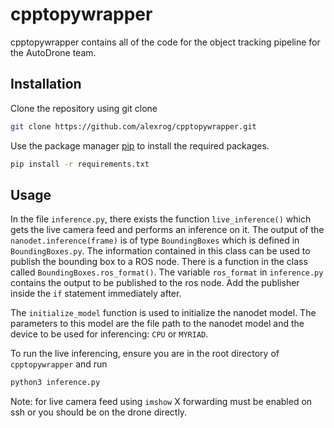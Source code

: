 # cpptopywrapper

cpptopywrapper contains all of the code for the object tracking pipeline for the AutoDrone team. 

## Installation

Clone the repository using git clone

```bash
git clone https://github.com/alexrog/cpptopywrapper.git
```

Use the package manager [pip](https://pip.pypa.io/en/stable/) to install the required packages.

```bash
pip install -r requirements.txt
```

## Usage

In the file `inference.py`, there exists the function `live_inference()` which gets the live camera feed and performs an inference on it. The output of the `nanodet.inference(frame)` is of type `BoundingBoxes` which is defined in `BoundingBoxes.py`. The information contained in this class can be used to publish the bounding box to a ROS node. There is a function in the class called `BoundingBoxes.ros_format()`. The variable `ros_format` in `inference.py` contains the output to be published to the ros node. Add the publisher inside the `if` statement immediately after.

The `initialize_model` function is used to initialize the nanodet model. The parameters to this model are the file path to the nanodet model and the device to be used for inferencing: `CPU` or `MYRIAD`.

To run the live inferencing, ensure you are in the root directory of `cpptopywrapper` and run

```bash
python3 inference.py
```

Note: for live camera feed using `imshow` X forwarding must be enabled on ssh or you should be on the drone directly.